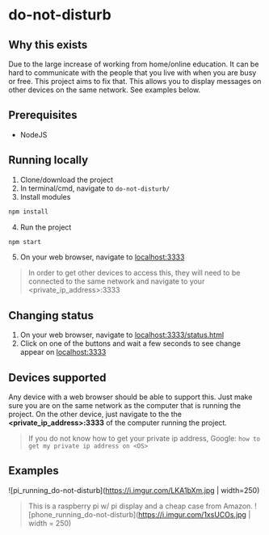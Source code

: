 # do-not-disturb

## Why this exists
Due to the large increase of working from home/online education. It can be hard to communicate with the people that you live with when you are busy or free. This project aims to fix that. This allows you to display messages on other devices on the same network. See examples below.

## Prerequisites
- NodeJS

## Running locally
1) Clone/download the project
2) In terminal/cmd, navigate to `do-not-disturb/`
3) Install modules
```bash
npm install
```
4) Run the project
```bash
npm start
```
5) On your web browser, navigate to [localhost:3333](http://localhost:3333)
>In order to get other devices to access this, they will need to be connected to the same network and navigate to your <private_ip_address>:3333

## Changing status
1) On your web browser, navigate to [localhost:3333/status.html](http://localhost:3333/status.html)
2) Click on one of the buttons and wait a few seconds to see change appear on [localhost:3333](http://localhost:3333)

## Devices supported
Any device with a web browser should be able to support this. Just make sure you are on the same network as the computer that is running the project. On the other device, just navigate to the the **<private_ip_address>:3333** of the computer running the project.
>If you do not know how to get your private ip address, Google: `how to get my private ip address on <OS>`

## Examples
![pi_running_do-not-disturb](https://i.imgur.com/LKA1bXm.jpg | width=250)
>This is a raspberry pi w/ pi display and a cheap case from Amazon.
![phone_running_do-not-disturb](https://i.imgur.com/1xsUCOs.jpg | width = 250)
